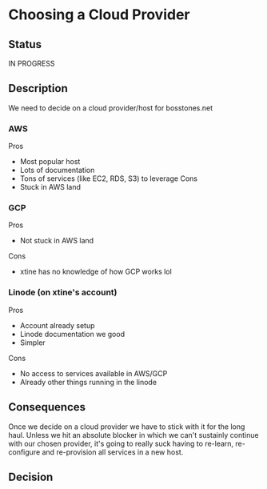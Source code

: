 # Choosing a Cloud Provider

## Status

IN PROGRESS

## Description

We need to decide on a cloud provider/host for bosstones.net

### AWS

Pros
-  Most popular host
-  Lots of documentation
-  Tons of services (like EC2, RDS, S3) to leverage
Cons
- Stuck in AWS land

### GCP
Pros
- Not stuck in AWS land

Cons
- xtine has no knowledge of how GCP works lol

### Linode (on xtine's account)
Pros
- Account already setup
- Linode documentation we good
- Simpler

Cons
- No access to services available in AWS/GCP
- Already other things running in the linode


## Consequences

Once we decide on a cloud provider we have to stick with it for the long haul.
Unless we hit an absolute blocker in which we can't sustainly continue with our chosen provider, it's going to really suck having to re-learn, re-configure and re-provision all services in a new host.

## Decision

